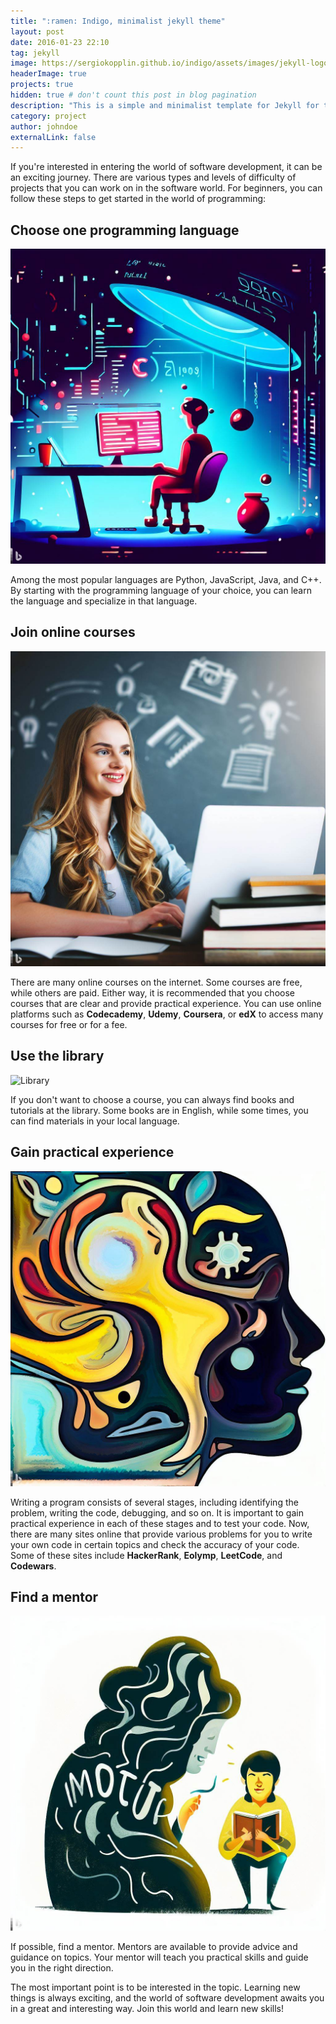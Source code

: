 ```yaml
---
title: ":ramen: Indigo, minimalist jekyll theme"
layout: post
date: 2016-01-23 22:10
tag: jekyll
image: https://sergiokopplin.github.io/indigo/assets/images/jekyll-logo-light-solid.png
headerImage: true
projects: true
hidden: true # don't count this post in blog pagination
description: "This is a simple and minimalist template for Jekyll for those who likes to eat noodles."
category: project
author: johndoe
externalLink: false
---
```



If you're interested in entering the world of software development, it can be an exciting journey. There are various types and levels of difficulty of projects that you can work on in the software world. For beginners, you can follow these steps to get started in the world of programming:

## Choose one programming language

![Programming language](/assets/images/programming_ai.jpeg)

Among the most popular languages are Python, JavaScript, Java, and C++. By starting with the programming language of your choice, you can learn the language and specialize in that language.

## Join online courses

![Online Courses](/assets/images/course_ai.jpeg)

There are many online courses on the internet. Some courses are free, while others are paid. Either way, it is recommended that you choose courses that are clear and provide practical experience. You can use online platforms such as **Codecademy**, **Udemy**, **Coursera**, or **edX** to access many courses for free or for a fee.

## Use the library

![Library](/assets/images/library_ai.jpeg)

If you don't want to choose a course, you can always find books and tutorials at the library. Some books are in English, while some times, you can find materials in your local language.

## Gain practical experience

![Exp](/assets/images/exp_ai.jpeg)

Writing a program consists of several stages, including identifying the problem, writing the code, debugging, and so on. It is important to gain practical experience in each of these stages and to test your code. Now, there are many sites online that provide various problems for you to write your own code in certain topics and check the accuracy of your code. Some of these sites include **HackerRank**, **Eolymp**, **LeetCode**, and **Codewars**.

## Find a mentor

![Mentor](/assets/images/mentor_ai.jpeg)

If possible, find a mentor. Mentors are available to provide advice and guidance on topics. Your mentor will teach you practical skills and guide you in the right direction.

The most important point is to be interested in the topic. Learning new things is always exciting, and the world of software development awaits you in a great and interesting way. Join this world and learn new skills!
